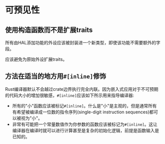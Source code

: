 # 可预见性


<a id="c-ctor"></a>
## 使用构造函数而不是扩展traits

所有由HAL添加功能的外设应该被封装进一个新类型，即使该功能不需要额外的字段。

应该避免为原始外设扩展traits。

<a id="c-inline"></a>
## 方法在适当的地方用`#[inline]`修饰

Rust编译器默认不会越过crate边界执行完全内联。因为嵌入式应用对于不可预期的代码大小的增加很敏感，`#[inline]`应该如下所示用来指导编译器:
* 所有的"小"函数应该被标记`#[inline]`。什么是"小"是主观的，但是通常所有有希望被编译成一位数的指令序列(single-digit instruction sequences)都可以被视为"小"。
* 非常有可能把一个常量数值作为你参数的函数应该被标记为`#[inline]`。这让编译器在编译时就可以进行计算甚至是复杂的初始化逻辑，前提是函数输入是已知的。
